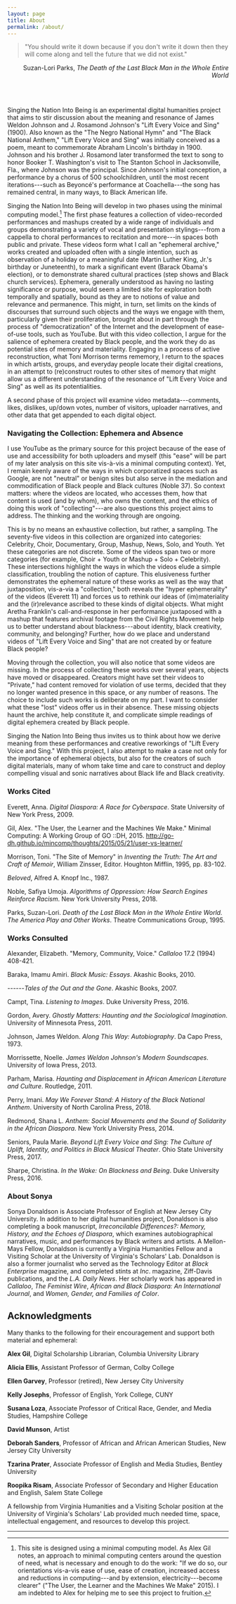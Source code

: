 ```yaml
---
layout: page
title: About
permalink: /about/
---
```


> "You should write it down because if you don't write it down then they
will come along and tell the future that we did not exist."

<p style="text-align: right">Suzan-Lori Parks, <em>The Death of the Last Black Man in the Whole
Entire World</em></p>

<br>
<br>


Singing the Nation Into Being is an experimental digital humanities
project that aims to stir discussion about the meaning and resonance of
James Weldon Johnson and J. Rosamond Johnson's "Lift Every Voice and
Sing" (1900). Also known as the "The Negro
National Hymn" and "The Black National Anthem," "Lift Every Voice and
Sing" was initially conceived as a poem, meant to commemorate Abraham
Lincoln's birthday in 1900. Johnson and his brother J. Rosamond later
transformed the text to song to honor Booker T. Washington's visit to
The Stanton School in Jacksonville, Fla., where Johnson was the
principal. Since Johnson's initial conception, a performance by a chorus
of 500 schoolchildren, until the most recent iterations---such as
Beyoncé's performance at Coachella---the song has remained central, in
many ways, to Black American life.

Singing the Nation Into Being will develop in two phases using the
minimal computing model.[^1] The first phase features a collection of
video-recorded performances and mashups created by a wide range of
individuals and groups demonstrating a variety of vocal and presentation
stylings---from a cappella to choral performances to recitation and
more---in spaces both public and private. These videos form what I call
an "ephemeral archive," works created and uploaded often with a single
intention, such as observation of a holiday or a meaningful date (Martin
Luther King, Jr.'s birthday or Juneteenth), to mark a significant event
(Barack Obama's election), or to demonstrate shared cultural practices
(step shows and Black church services). Ephemera, generally understood
as having no lasting significance or purpose, would seem a limited site
for exploration both temporally and spatially, bound as they are to
notions of value and relevance and permanence. This might, in turn, set
limits on the kinds of discourses that surround such objects and the
ways we engage with them, particularly given their proliferation,
brought about in part through the process of "democratization" of the
Internet and the development of ease-of-use tools, such as YouTube. But
with this video collection, I argue for the salience of ephemera created
by Black people, and the work they do as potential sites of memory and
materiality. Engaging in a process of active reconstruction, what Toni
Morrison terms rememory, I return to the spaces in which artists,
groups, and everyday people locate their digital creations, in an
attempt to (re)construct routes to other sites of memory that might
allow us a different understanding of the resonance of "Lift Every Voice
and Sing" as well as its potentialities.

A second phase of this project will examine video metadata---comments,
likes, dislikes, up/down votes, number of visitors, uploader narratives,
and other data that get appended to each digital object.

### Navigating the Collection: Ephemera and Absence

I use YouTube as the primary source for this project because of the ease
of use and accessibility for both uploaders and myself (this "ease" will
be part of my later analysis on this site vis-à-vis a minimal computing
context). Yet, I remain keenly aware of the ways in which corporatized
spaces such as Google, are not "neutral" or benign sites but also serve
in the mediation and commodification of Black people and Black cultures
(Noble 37). So context matters: where the videos are located, who
accesses them, how that content is used (and by whom), who owns the
content, and the ethics of doing this work of "collecting"---are also
questions this project aims to address. The thinking and the working
through are ongoing.

This is by no means an exhaustive collection, but rather, a sampling.
The seventy-five videos in this collection are organized into categories:
Celebrity, Choir, Documentary, Group, Mashup, News, Solo, and Youth. Yet
these categories are not discrete. Some of the videos span two or more
categories (for example, Choir + Youth or Mashup + Solo + Celebrity).
These intersections highlight the ways in which the videos elude a
simple classification, troubling the notion of capture. This elusiveness
further demonstrates the ephemeral nature of these works as well as the
way that juxtaposition, vis-a-via a "collection," both reveals the
"hyper ephemerality" of the videos (Everett 11) and forces us to rethink
our ideas of (im)materiality and the (ir)relevance ascribed to these
kinds of digital objects. What might Aretha Franklin's call-and-response
in her performance juxtaposed with a mashup that features archival
footage from the Civil Rights Movement help us to better understand
about blackness---about identity, black creativity, community, and
belonging? Further, how do we place and understand videos of "Lift Every
Voice and Sing" that are not created by or feature Black people?

Moving through the collection, you will also notice that some videos are
missing. In the process of collecting these works over several years,
objects have moved or disappeared. Creators might have set their videos
to "Private," had content removed for violation of use terms, decided
that they no longer wanted presence in this space, or any number of
reasons. The choice to include such works is deliberate on my part. I
want to consider what these "lost" videos offer us in their absence.
These missing objects haunt the archive, help constitute it, and
complicate simple readings of digital ephemera created by Black people.

Singing the Nation Into Being thus invites us to think about how we
derive meaning from these performances and creative reworkings of "Lift
Every Voice and Sing." With this project, I also attempt to make a case
not only for the importance of ephemeral objects, but also for the
creators of such digital materials, many of whom take time and care to
construct and deploy compelling visual and sonic narratives about Black
life and Black creativity.


### Works Cited

Everett, Anna. *Digital Diaspora: A Race for Cyberspace*. State
University of New York Press, 2009.

Gil, Alex. "The User, the Learner and the Machines We Make." Minimal
Computing: A Working Group of GO ::DH, 2015.
http://go-dh.github.io/mincomp/thoughts/2015/05/21/user-vs-learner/

Morrison, Toni. "The Site of Memory" in *Inventing the Truth: The Art
and Craft of Memoir*, William Zinsser, Editor. Houghton Mifflin, 1995,
pp. 83-102.

*Beloved*, Alfred A. Knopf Inc., 1987.

Noble, Safiya Umoja. *Algorithms of Oppression: How Search Engines
Reinforce Racism*. New York University Press, 2018.

Parks, Suzan-Lori. *Death of the Last Black Man in the Whole Entire
World. The America Play and Other Works*. Theatre Communications Group,
1995.

### Works Consulted

Alexander, Elizabeth. "Memory, Community, Voice." *Callaloo* 17.2 (1994)
408-421.

Baraka, Imamu Amiri. *Black Music: Essays*. Akashic Books, 2010.

------*Tales of the Out and the Gone*. Akashic Books, 2007.

Campt, Tina. *Listening to Images*. Duke University Press, 2016.

Gordon, Avery. *Ghostly Matters: Haunting and the Sociological
Imagination*. University of Minnesota Press, 2011.

Johnson, James Weldon. *Along This Way: Autobiography*. Da Capo Press,
1973.

Morrissette, Noelle. *James Weldon Johnson's Modern Soundscapes*.
University of Iowa Press, 2013.

Parham, Marisa. *Haunting and Displacement in African American
Literature and Culture*. Routledge, 2011.

Perry, Imani. *May We Forever Stand: A History of the Black National
Anthem*. University of North Carolina Press, 2018.

Redmond, Shana L. *Anthem: Social Movements and the Sound of Solidarity
in the African Diaspora*. New York University Press, 2014.

Seniors, Paula Marie. *Beyond Lift Every Voice and Sing: The Culture of
Uplift, Identity, and Politics in Black Musical Theater*. Ohio State
University Press, 2017.

Sharpe, Christina. *In the Wake: On Blackness and Being*. Duke
University Press, 2016.

### About Sonya

Sonya Donaldson is Associate Professor of English at New Jersey City
University. In addition to her digital humanities project, Donaldson is
also completing a book manuscript, *Irreconcilable Differences?: Memory,
History, and the Echoes of Diaspora*, which examines autobiographical
narratives, music, and performances by Black writers and artists. A
Mellon-Mays Fellow, Donaldson is currently a Virginia Humanities Fellow
and a Visiting Scholar at the University of Virginia's Scholars' Lab.
Donaldson is also a former journalist who served as the Technology
Editor at *Black Enterprise* magazine, and completed stints at *Inc*.
magazine, Ziff-Davis publications, and the *L.A. Daily News*. Her
scholarly work has appeared in *Callaloo*, *The Feminist Wire*, *African
and Black Diaspora: An International Journal*, and *Women, Gender, and
Families of Color*.

## Acknowledgments

Many thanks to the following for their encouragement and support both
material and ephemeral:

**Alex Gil**, Digital Scholarship Librarian, Columbia University Library

**Alicia Ellis**, Assistant Professor of German, Colby College

**Ellen Garvey**, Professor (retired), New Jersey City University

**Kelly Josephs**, Professor of English, York College, CUNY

**Susana Loza**, Associate Professor of Critical Race, Gender, and Media
Studies, Hampshire College

**David Munson**, Artist

**Deborah Sanders**, Professor of African and African American Studies, New
Jersey City University

**Tzarina Prater**, Associate Professor of English and Media Studies,
Bentley University

**Roopika Risam**, Associate Professor of Secondary and Higher Education and
English, Salem State College

A fellowship from Virginia Humanities and a Visiting Scholar position at
the University of Virginia's Scholars' Lab provided much needed time,
space, intellectual engagement, and resources to develop this project.

---

[^1]: This site is designed using a minimal computing model. As Alex Gil
    notes, an approach to minimal computing centers around the question
    of need, what is necessary and enough to do the work: "If we do so,
    our orientations vis-a-vis ease of use, ease of creation, increased
    access and reductions in computing---and by extension,
    electricity---become clearer" ("The User, the Learner and the
    Machines We Make" 2015). I am indebted to Alex for helping me to see
    this project to fruition.
